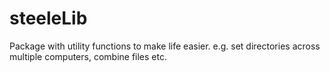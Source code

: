 # steeleLib

Package with utility functions to make life easier.
e.g. set directories across multiple computers, combine files etc.
